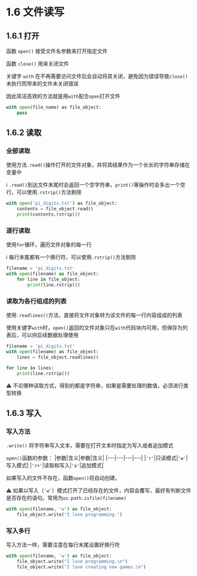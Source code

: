# 1.6 文件读写

## 1.6.1 打开
函数 `open()` 接受文件名参数来打开指定文件

函数 `close()` 用来关闭文件

关键字 `with` 在不再需要访问文件后会自动将其关闭，避免因为错误导致`close()`未执行而带来的文件未关闭错误

因此简洁高效的方法就是用`with`配合`open`打开文件
```python
with open(file_name) as file_object:
    pass
```

## 1.6.2 读取
### 全部读取
使用方法`.read()`操作打开的文件对象，并将其结果作为一个长长的字符串存储在变量中

:information_source: `.read()`到达文件末尾时会返回一个空字符串，`print()`等操作时会多出一个空行，可以使用`.rstrip()`方法剔除

```python
with open('pi_digits.txt') as file_object:
    contents = file_object.read()
    print(contents.rstrip())
```

### 逐行读取

使用`for`循环，遍历文件对象的每一行

:information_source: 每行末尾都有一个换行符，可以使用`.rstrip()`方法剔除

```python
filename = 'pi_digits.txt'
with open(filename) as file_object:
    for line in file_object:
        print(line.rstrip())
```

### 读取为各行组成的列表

使用`.readlines()`方法，直接将文件对象转为该文件的每一行内容组成的列表

使用关键字`with`时，`open()`返回的文件对象只在`with`代码块内可用，但保存为列表后，可以供后续数据处理使用

```python
filename = 'pi_digits.txt'
with open(filename) as file_object:
    lines = file_object.readlines()

for line in lines:
    print(line.rstrip())
```

:warning: 不论哪种读取方式，得到的都是字符串，如果是需要处理的数值，必须进行类型转换

## 1.6.3 写入

### 写入方法
 `.write()` 将字符串写入文本，需要在打开文本时指定为写入或者追加模式

`open()`函数的参数：
|参数|含义|参数|含义|
|---|---|---|---|
|`'r'`|只读模式|`'w'`|写入模式|
|`'r+'`|读取和写入|`'a'`|追加模式|

如果写入的文件不存在，函数`open()`将自动创建。

:warning: 如果以写入（`'w'`）模式打开了已经存在的文件，内容会覆写，最好有判断文件是否存在的语句。常用为`os.path.isfile(filename)`

```python
with open(filename, 'w') as file_object:
    file_object.write("I love programming.")
```
### 写入多行
写入方法一样，需要注意在每行末尾设置好换行符
```python
with open(filename, 'w') as file_object:
    file_object.write("I love programming.\n")
    file_object.write("I love creating new games.\n")
```







